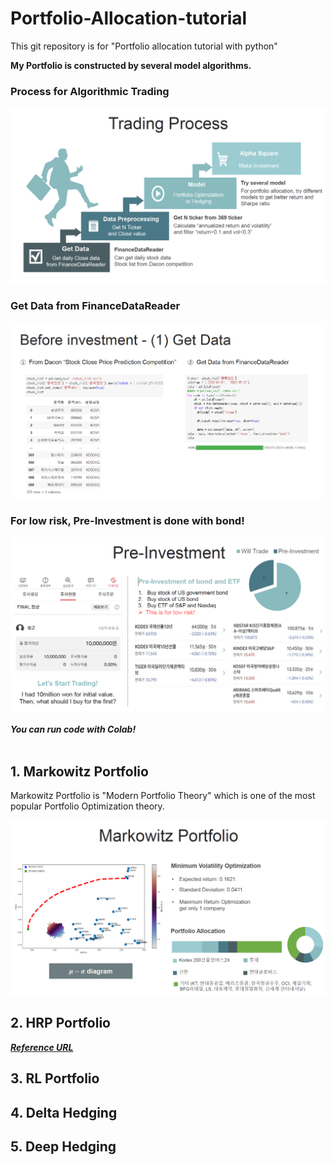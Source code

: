 # Portfolio-Allocation-tutorial
This git repository is for "Portfolio allocation tutorial with python"

**My Portfolio is constructed by several model algorithms.**

### Process for Algorithmic Trading
![Trading Process](./img/Trading_Process.png)

### Get Data from FinanceDataReader
![Get Data](./img/Get_Data.png)

### For low risk, Pre-Investment is done with bond!
![Pre-Investment](./img/Pre_investment.png)

***You can run code with Colab!***
<br></br>

## 1. Markowitz Portfolio
Markowitz Portfolio is "Modern Portfolio Theory" which is one of the most popular Portfolio Optimization theory. 

![Markowitz Portfolio result](./img/Markowitz_Portfolio.png)

## 2. HRP Portfolio
***[Reference URL](https://medium.com/@orenji.eirl/hierarchical-risk-parity-with-python-and-riskfolio-lib-c0e60b94252e)***


## 3. RL Portfolio

## 4. Delta Hedging

## 5. Deep Hedging
